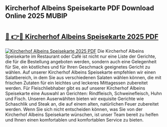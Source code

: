 ## Kircherhof Albeins Speisekarte PDF Download Online 2025 MUBIP

# <h2><a href="http://gc75n1v.nevu.top/?p=Kircherhof+Albeins+Speisekarte">🔗 👉🔴 Kircherhof Albeins Speisekarte 2025 PDF</a></h2>

[![Kircherhof Albeins Speisekarte 2025 PDF](https://i.imgur.com/dBaPXMq.png)](http://gc75n1v.nevu.top/?p=Kircherhof+Albeins+Speisekarte)
Die Kircherhof Albeins Speisekarte im Restaurant oder Café ist nicht nur eine Liste der Gerichte, die für die Bestellung angeboten werden, sondern auch eine Gelegenheit für Sie, ein köstliches und für Ihren Geschmack geeignetes Gericht zu wählen. Auf unserer Kircherhof Albeins Speisekarte empfehlen wir einen Salatbereich, in dem Sie aus verschiedenen Salaten wählen können, die mit frischen Zutaten für ein leichtes und leckeres Mittagessen zubereitet werden. Für Fleischliebhaber gibt es auf unserer Kircherhof Albeins Speisekarte eine Auswahl an Gerichten: Rindfleisch, Schweinefleisch, Huhn und Fisch. Unseren Auserwählten bieten wir exquisite Gerichte wie Schaschlik und Steak an, die auf einem alten, natürlichen Feuer zubereitet werden. Wenn Sie sich nicht entscheiden können, was Sie von der Kircherhof Albeins Speisekarte wünschen, ist unser Team bereit zu helfen und Ihnen einen komfortablen und komfortablen Service zu bieten.
